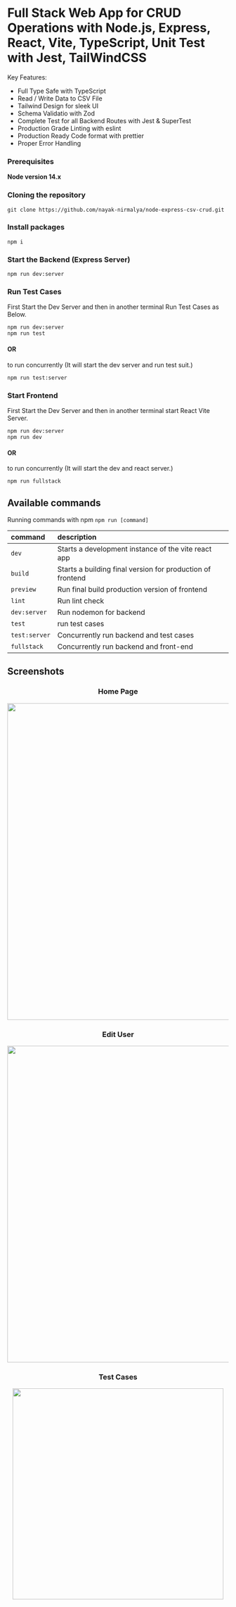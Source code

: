 # Full Stack Web App for CRUD Operations with Node.js, Express, React, Vite, TypeScript, Unit Test with Jest, TailWindCSS

Key Features:

- Full Type Safe with TypeScript
- Read / Write Data to CSV File
- Tailwind Design for sleek UI
- Schema Validatio with Zod
- Complete Test for all Backend Routes with Jest & SuperTest
- Production Grade Linting with eslint
- Production Ready Code format with prettier
- Proper Error Handling

### Prerequisites

**Node version 14.x**

### Cloning the repository

```shell
git clone https://github.com/nayak-nirmalya/node-express-csv-crud.git
```

### Install packages

```shell
npm i
```

### Start the Backend (Express Server)

```shell
npm run dev:server
```

### Run Test Cases

First Start the Dev Server and then in another terminal Run Test Cases as Below.

```shell
npm run dev:server
npm run test
```

#### OR

to run concurrently (It will start the dev server and run test suit.)

```shell
npm run test:server
```

### Start Frontend

First Start the Dev Server and then in another terminal start React Vite Server.

```shell
npm run dev:server
npm run dev
```

#### OR

to run concurrently (It will start the dev and react server.)

```shell
npm run fullstack
```

## Available commands

Running commands with npm `npm run [command]`

| command       | description                                                |
| :------------ | :--------------------------------------------------------- |
| `dev`         | Starts a development instance of the vite react app        |
| `build`       | Starts a building final version for production of frontend |
| `preview`     | Run final build production version of frontend             |
| `lint`        | Run lint check                                             |
| `dev:server`  | Run nodemon for backend                                    |
| `test`        | run test cases                                             |
| `test:server` | Concurrently run backend and test cases                    |
| `fullstack`   | Concurrently run backend and front-end                     |

## Screenshots

<div align='center'>

### Home Page

<img src="https://github.com/nayak-nirmalya/node-express-csv-crud/assets/52202635/ab707645-245f-4347-a8a1-937fdc1a5cc6" width="720">

### Edit User

<img src="https://github.com/nayak-nirmalya/node-express-csv-crud/assets/52202635/c134ac35-6954-4af5-90fe-d54c9d55e4ad" width="720">

### Test Cases

<img src="https://github.com/nayak-nirmalya/node-express-csv-crud/assets/52202635/c0c36e4f-1e41-43a8-a545-08988ad67f98" width="480">

</div>
